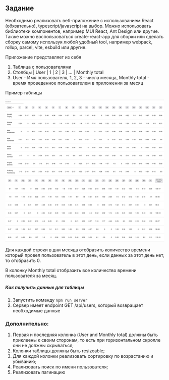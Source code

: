 ## Задание

Необходимо реализовать веб-приложение с использованием React (обязательно), typescript/javascript на выбор. Можно использовать библиотеки компонентов, например MUI React, Ant Design или другие. Также можно воспользоваться create-react-app для сборки или сделать сборку самому используя любой удобный tool, например webpack, rollup, parcel, vite, esbuild или другие.

Приложение представляет из себя

1. Таблица с пользователями
2. Столбцы | User | 1 | 2 | 3 | ... | Monthly total
3. User - Имя пользователя, 1, 2, 3 - числа месяца, Monthly total - время проведенное пользователем в приложении за месяц

Пример таблицы

![example1](/example1.png "example1")
![example2](/example2.png "example2")

Для каждой строки в дни месяца отобразить количество времени который провел пользователь в этот день, если данных за этот день нет, то отобразить 0.

В колонку Monthly total отобразить все количество времени пользователя за месяц.

##### Как получить данные для таблицы

1. Запустить команду `npm run server`
2. Сервер имеет endpoint GET /api/users, который возвращает необходимые данные

### Дополнительно:

1. Первая и последняя колонка (User and Monthly total) должны быть приклеены к своим сторонам, то есть при горизонтальном скролле они не должны скрываться;
2. Колонки таблицы должны быть resizeable;
3. Для каждой колонки реализовать сортировку по возрастанию и убыванию;
4. Реализовать поиск по имени пользователя;
5. Реализовать пагинацию

